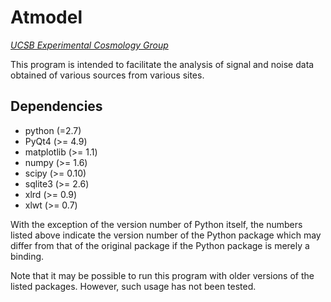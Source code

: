 Atmodel
=======
[*UCSB Experimental Cosmology Group*](http://deepspace.ucsb.edu)

This program is intended to facilitate the analysis of signal and noise data obtained of various sources from various sites.

Dependencies
-------

* python (=2.7)
* PyQt4 (>= 4.9)
* matplotlib (>= 1.1)
* numpy (>= 1.6)
* scipy (>= 0.10)
* sqlite3 (>= 2.6)
* xlrd (>= 0.9)
* xlwt (>= 0.7)

With the exception of the version number of Python itself, the numbers listed above indicate the version number of the Python package which may differ from that of the original package if the Python package is merely a binding.

Note that it may be possible to run this program with older versions of the listed packages. However, such usage has not been tested.
